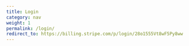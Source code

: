 ```yaml
---
title: Login
category: nav
weight: 1
permalink: /login/
redirect_to: https://billing.stripe.com/p/login/28o1555Vt8wF5Py8ww
---
```

